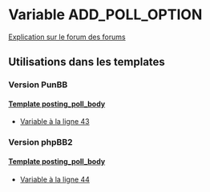 # Variable ADD_POLL_OPTION
[Explication sur le forum des forums](http://forum.forumactif.com/t294113-listing-des-variables#ADD_POLL_OPTION)

## Utilisations dans les templates

### Version PunBB

#### [Template posting_poll_body](punbb/posting_poll_body.md)
* [Variable à la ligne 43](../punbb/posting_poll_body.tpl#L43)

### Version phpBB2

#### [Template posting_poll_body](subsilver/posting_poll_body.md)
* [Variable à la ligne 44](../subsilver/posting_poll_body.tpl#L44)